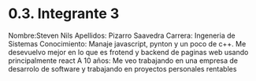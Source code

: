 # 0.3. Integrante 3

Nombre:Steven Nils
Apellidos: Pizarro Saavedra
Carrera: Ingeneria de Sistemas
Conocimiento: Manaje javascript, pynton y un poco de c++. Me desevuelvo mejor en lo que es frotend y backend de paginas web usando principalmente react
A 10 años: Me veo trabajando en una empresa de desarrolo de software y trabajando en proyectos personales rentables
